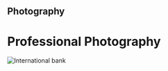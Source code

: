 ## Photography
# Professional Photography 


<img src="https://i.ibb.co/7NXCh8f/pho.png" alt="International bank">

